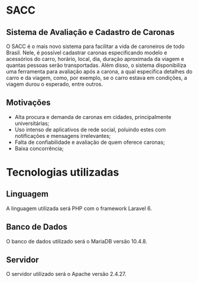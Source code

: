 # SACC
## Sistema de Avaliação e Cadastro de Caronas

O SACC é o mais novo sistema para facilitar a vida de caroneiros de todo Brasil. Nele, é possível cadastrar caronas especificando modelo e acessórios do carro, horário, local, dia, duração aproximada da viagem e quantas pessoas serão transportadas. Além disso, o sistema disponibiliza uma ferramenta para avaliação após a carona, a qual especifica detalhes do carro e da viagem, como, por exemplo, se o carro estava em condições, a viagem durou o esperado, entre outros.

## Motivações
* Alta procura e demanda de caronas em cidades, principalmente universitárias;
* Uso intenso de aplicativos de rede social, poluindo estes com notificações e mensagens irrelevantes;
* Falta de confiabilidade e avaliação de quem oferece caronas;
* Baixa concorrência;

# Tecnologias utilizadas

## Linguagem

A linguagem utilizada será PHP com o framework Laravel 6.

## Banco de Dados

O banco de dados utilizado será o MariaDB versão 10.4.8.

## Servidor

O servidor utilizado será o Apache versão 2.4.27.
